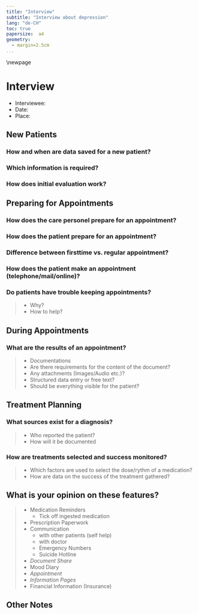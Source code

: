 ```yaml
---
title: "Interview"
subtitle: "Interview about depression"
lang: "de-CH"
toc: true
papersize:  a4
geometry:
  - margin=2.5cm
...
```


\newpage

# Interview
- Interviewee:
- Date: 
- Place:

## New Patients

### How and when are data saved for a new patient?

### Which information is required?

### How does initial evaluation work?

## Preparing for Appointments

### How does the care personel prepare for an appointment?

### How does the patient prepare for an appointment?

### Difference between firsttime vs. regular appointment?

### How does the patient make an appointment (telephone/mail/online)?

### Do patients have trouble  keeping appointments?

> - Why?
> - How to help?

## During Appointments

### What are the results of an appointment?

> - Documentations
>  - Are there requirements for the content of the document?
>  - Any attachments (Images/Audio etc.)?
>  - Structured data entry or free text?
>  - Should be everything visible for the patient?

## Treatment Planning

### What sources exist for a diagnosis?

> - Who reported the patient?
> - How will it be documented

### How are treatments selected and success monitored?

> - Which factors are used to select the dose/rythm of a medication?
> - How are data on the success of the treatment gathered?

## What is your opinion on these features?

> - Medication Reminders
>   - Tick off ingested medication
> - Prescription Paperwork
> - Communication
>   - with other patients (self help)
>   - with doctor
>   - Emergency Numbers
>   - Suicide Hotline
> - *Document Share*
> - Mood Diary
> - *Appointment*
> - *Information Pages*
> - Financial Information (Insurance)

## Other Notes

